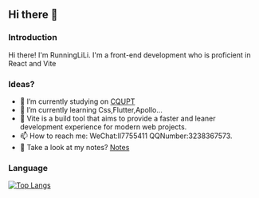 ## Hi there 👋

### Introduction
Hi there! I'm RunningLiLi. I'm a front-end development who is proficient in React and Vite


### Ideas?
- 🔭 I’m currently studying on [CQUPT](http://www.cqupt.edu.cn/)
- 🌱 I’m currently learning Css,Flutter,Apollo... 
- 💬 Vite is a build tool that aims to provide a faster and leaner development experience for modern web projects.
- 📫 How to reach me: WeChat:ll7755411 QQNumber:3238367573.
- 📓 Take a look at my notes? [Notes](https://notes-runninglili.vercel.app/)
### Language
[![Top Langs](https://github-readme-stats.vercel.app/api/top-langs/?username=RunningLiLi&layout=compact)](https://github.com/anuraghazra/github-readme-stats)
<!--[![Herrington's GitHub stats](https://github-readme-stats.vercel.app/api?username=RunningLiLi)](https://github.com/anuraghazra/github-readme-stats)--!>


